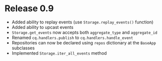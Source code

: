 Release 0.9
===========

- Added ability to replay events (use `Storage.replay_events()` function)
- Added ability to upcast events
- `Storage.get_events` now accepts both `aggregate_type` and `aggregate_id`
- Renamed `cq.handlers.publish` to `cq.handlers.handle_event`
- Repositories can now be declared using `repos` dictionary at the `BaseApp` subclasses
- Implemented `Storage.iter_all_events` method
